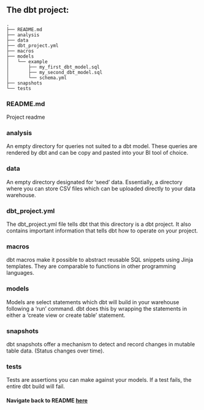 ## The dbt project:
```
.
├── README.md
├── analysis
├── data
├── dbt_project.yml
├── macros
├── models
│   └── example
│       ├── my_first_dbt_model.sql
│       ├── my_second_dbt_model.sql
│       └── schema.yml
├── snapshots
└── tests
```

### README.md
Project readme
### analysis
An empty directory for queries not suited to a dbt model. These queries are rendered by dbt and can be copy and pasted into your BI tool of choice.

### data
An empty directory designated for ‘seed’ data. Essentially, a directory where you can store CSV files which can be uploaded directly to your data warehouse.

### dbt_project.yml
The dbt_project.yml file tells dbt that this directory is a dbt project. It also contains important information that tells dbt how to operate on your project.
### macros
dbt macros make it possible to abstract reusable SQL snippets using Jinja templates. They are comparable to functions in other programming languages.
### models
Models are select statements which dbt will build in your warehouse following a ‘run’ command. dbt does this by wrapping the statements in either a ‘create view or create table’ statement.  
### snapshots
dbt snapshots offer a mechanism to detect and record changes in mutable table data. (Status changes over time).
### tests
Tests are assertions you can make against your models. If a test fails, the entire dbt build will fail.

#### Navigate back to README [here](README.md)